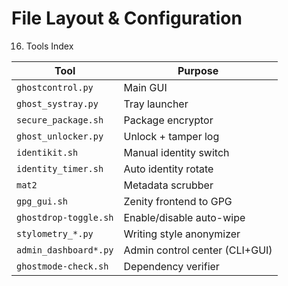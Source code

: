 # File Layout & Configuration

16. Tools Index

| Tool                | Purpose                                 |
|---------------------|------------------------------------------|
| `ghostcontrol.py`   | Main GUI                                 |
| `ghost_systray.py`  | Tray launcher                            |
| `secure_package.sh` | Package encryptor                        |
| `ghost_unlocker.py` | Unlock + tamper log                      |
| `identikit.sh`      | Manual identity switch                   |
| `identity_timer.sh` | Auto identity rotate                     |
| `mat2`              | Metadata scrubber                        |
| `gpg_gui.sh`        | Zenity frontend to GPG                   |
| `ghostdrop-toggle.sh` | Enable/disable auto-wipe              |
| `stylometry_*.py`   | Writing style anonymizer                 |
| `admin_dashboard*.py` | Admin control center (CLI+GUI)        |
| `ghostmode-check.sh` | Dependency verifier                    |